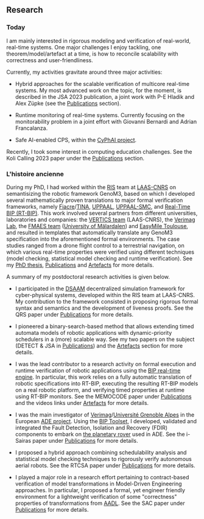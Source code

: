 ## Research

### Today

I am mainly interested in rigorous modeling and verification of real-world, real-time systems. One major challenges I enjoy tackling, one theorem/model/artefact at a time, is how to reconcile scalability with correctness and user-friendliness. 

Currently, my activities gravitate around three major activities:

- Hybrid approaches for the scalable verification of multicore real-time systems. My most advanced work on the topic, for the moment, is described in the JSA 2023 publication, a joint work with P-E Hladik and Alex Züpke (see the [Publications](https://mo-f.github.io/Mo-F/Publications) section).

- Runtime monitoring of real-time systems. Currently focusing on the monitorability problem in a joint effort with Giovanni Bernardi and Adrian Francalanza.

- Safe AI-enabled CPS, within the [CyPhAI project](https://www.cyphai.io).

Recently, I took some interest in computing education challenges. See the Koli Calling 2023 paper under the [Publications](https://mo-f.github.io/Mo-F/Publications) section. 

### L'histoire ancienne 

During my PhD, I had worked within the [RIS](https://www.laas.fr/public/en/ris) team at [LAAS-CNRS](https://www.laas.fr/public/en) on semantisizing the robotic framework GenoM3, based on which I developed several mathematically proven translations to major formal verification frameworks, namely [Fiacre](http://projects.laas.fr/fiacre/)/[TINA](http://projects.laas.fr/tina/), [UPPAAL](https://uppaal.org), [UPPAAL-SMC](http://people.cs.aau.dk/~adavid/smc/), and [Real-Time BIP (RT-BIP)](https://www-verimag.imag.fr/BIP-Tools-93.html?lang=en). This work involved several partners from different universities, laboratories and companies: the [VERTICS team](https://www.laas.fr/public/en/vertics) (LAAS-CNRS), the [Verimag Lab](https://www.verimag.fr), the [FMAES team](http://www.es.mdh.se/research-groups/35-Formal_Modelling_and_Analysis_of_Embedded_Systems) ([University of Mälardalen](https://www.mdh.se/en/malardalen-university)) and [EasyMile Toulouse](https://easymile.com), and resulted in templates that automatically translate any GenoM3 specification into the aforementioned formal environments. The case studies ranged from a drone flight control to a terrestrial navigation, on which various real-time properties were verified using different techniques (model checking, statistical model checking and runtime verification). See my [PhD thesis](https://www.dropbox.com/s/25wv00vx28394yd/paper.pdf?dl=0), [Publications](https://mo-f.github.io/Mo-F/Publications) and [Artefacts](https://mo-f.github.io/Mo-F/Artefacts) for more details.

A summary of my postdoctoral research activities is given below.

- I participated in the [DSAAM](https://redmine.laas.fr/projects/dsaam) decentralized simulation framework for cyber-physical systems, developed within the RIS team at LAAS-CNRS. My contribution to the framework consisted in proposing rigorous formal syntax and semantics and the development of liveness proofs. See the QRS paper under [Publications](https://mo-f.github.io/Mo-F/Publications) for more details. 

- I pioneered a binary-search-based method that allows extending timed automata models of robotic applications with dynamic-priority schedulers in a (more) scalable way. See my two papers on the subject (DETECT & JSA in [Publications](https://mo-f.github.io/Mo-F/Publications)) and the [Artefacts](https://mo-f.github.io/Mo-F/Artefacts) section for more details.

- I was the lead contributor to a research activity on formal execution and runtime verification of robotic applications using the [BIP real-time engine](https://www-verimag.imag.fr/Real-Time-Engine.html). In particular, this work relies on a fully automatic translation of robotic specifications into RT-BIP, executing the resulting RT-BIP models on a real robotic platform, and verifying timed properties at runtime using RT-BIP monitors. See the MEMOCODE paper under [Publications](https://mo-f.github.io/Mo-F/Publications) and the videos links under [Artefacts](https://mo-f.github.io/Mo-F/Artefacts)  for more details.

- I was the main investigator of [Verimag](https://www.verimag.fr)/[Université Grenoble Alpes](https://www.univ-grenoble-alpes.fr/english/) in the European [ADE project](https://www.h2020-ade.eu). Using the [BIP Toolset](https://www-verimag.imag.fr/BIP-Tools-93), I developed, validated and integrated the Fault Detection, Isolation and Recovery (FDIR) components to embark on [the planetary rover](https://www.h2020-ade.eu/news/videos/) used in ADE. See the i-Sairas paper under [Publications](https://mo-f.github.io/Mo-F/Publications)  for more details.

- I proposed a hybrid approach combining schedulability analysis and statistical model checking techniques to rigorously verify autonomous aerial robots. See the RTCSA paper under [Publications](https://mo-f.github.io/Mo-F/Publications) for more details.

- I played a major role in a research effort pertaining to contract-based verification of model transformations in Model-Driven Engineering approaches. In particular, I proposed a formal, yet engineer friendly environment for a lightweight verification of some "correctness" properties of transformations from [AADL](https://www.sei.cmu.edu/our-work/projects/display.cfm?customel_datapageid_4050=191439).  See the SAC paper under [Publications](https://mo-f.github.io/Mo-F/Publications) for more details.


